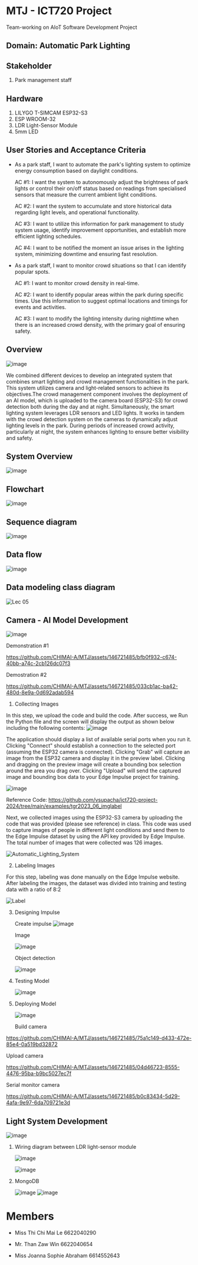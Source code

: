 # MTJ - ICT720 Project
Team-working on AIoT Software Development Project

## Domain: Automatic Park Lighting 
## Stakeholder
1.  Park management staff

## Hardware
1. LILYGO T-SIMCAM ESP32-S3
2. ESP WROOM-32
3. LDR Light-Sensor Module
4. 5mm LED
   
## User Stories and Acceptance Criteria

- As a park staff, I want to automate the park's lighting system to optimize energy consumption based on daylight conditions.

  AC #1: I want the system to autonomously adjust the brightness of park lights or control their on/off status based on readings from specialised sensors that measure the current ambient light conditions.
      
  AC #2: I want the system to accumulate and store historical data regarding light levels, and operational functionality.
      
  AC #3: I want to utilize this information for park management to study system usage, identify improvement opportunities, and establish more efficient lighting schedules.
      
  AC #4: I want to be notified the moment an issue arises in the lighting system, minimizing downtime and ensuring fast resolution.

- As a park staff, I want to monitor crowd situations so that I can identify popular spots.

  AC #1: I want to monitor crowd density in real-time.
      
  AC #2: I want to identify popular areas within the park during specific times. Use this information to suggest optimal locations and timings for events and activities.
      
  AC #3: I want to modify the lighting intensity during nighttime when there is an increased crowd density, with the primary goal of ensuring safety.

## Overview

   ![image](https://github.com/CHIMAI-A/MTJ/assets/146721485/98aab676-9f42-4344-a8dc-64c4f8c607e8)


We combined different devices to develop an integrated system that combines smart lighting and crowd management functionalities in the park. This system utilizes camera and light-related sensors to achieve its objectives.The crowd management component involves the deployment of an AI model, which is uploaded to the camera board (ESP32-S3) for crowd detection both during the day and at night.
Simultaneously, the smart lighting system leverages LDR sensors and LED lights. It works in tandem with the crowd detection system on the cameras to dynamically adjust lighting levels in the park. During periods of increased crowd activity, particularly at night, the system enhances lighting to ensure better visibility and safety.


## System Overview

![image](https://github.com/CHIMAI-A/MTJ/assets/146721485/a236ff7d-3f38-485b-940b-8ed5cc922497)



## Flowchart
  
  
   ![image](https://github.com/CHIMAI-A/MTJ/assets/146721485/3b3c5f75-3d79-40e5-8893-2ca0cb19aba4)
   

## Sequence diagram


   ![image](https://github.com/CHIMAI-A/MTJ/assets/146721485/84bed13c-472d-4afc-832a-75b39fb2ec28)


## Data flow
  

   ![image](https://github.com/CHIMAI-A/MTJ/assets/146721485/d9ca2f64-d08f-4a67-8715-e5fd4dc98f28)
   

## Data modeling class diagram
  

   ![Lec 05](https://github.com/CHIMAI-A/MTJ/assets/64695311/0abe512b-a569-4724-96e0-c271781d8026)


## Camera - AI Model Development

   ![image](https://github.com/CHIMAI-A/MTJ/assets/146721485/44266252-82f3-4558-834c-a6e03456be87)
   
Demonstration #1

https://github.com/CHIMAI-A/MTJ/assets/146721485/bfb0f932-c674-40bb-a74c-2cb126dc07f3

Demostration #2

https://github.com/CHIMAI-A/MTJ/assets/146721485/033cb1ac-ba42-480d-8e9a-0d692adab594


1. Collecting Images
   
In this step, we upload the code and build the code. After success, we Run the Python file and the screen will display the output as shown below including the following contents:
   ![image](https://github.com/CHIMAI-A/MTJ/assets/146721485/8580a918-6b9d-4c0c-baad-8215121e3b37)

The application should display a list of available serial ports when you run it. Clicking "Connect" should establish a connection to the selected port (assuming the ESP32 camera is connected). Clicking "Grab" will capture an image from the ESP32 camera and display it in the preview label. Clicking and dragging on the preview image will create a bounding box selection around the area you drag over. Clicking "Upload" will send the captured image and bounding box data to your Edge Impulse project for training.

   ![image](https://github.com/CHIMAI-A/MTJ/assets/146721485/59123983-d96f-42a0-9c87-9d7d30a3c509)

Reference Code: https://github.com/vsupacha/ict720-project-2024/tree/main/examples/tgr2023_06_imglabel

Next, we collected images using the ESP32-S3 camera by uploading the code that was provided (please see reference) in class. This code was used to capture images of people in different light conditions and send them to the Edge Impulse dataset by using the API key provided by Edge Impulse. The total number of images that were collected was 126 images.

   ![Automatic_Lighting_System](https://github.com/CHIMAI-A/MTJ/assets/146721485/67474e8e-8608-464c-b022-f4d0641acd6d)

2. Labeling Images

For this step, labeling was done manually on the Edge Impulse website. After labeling the images, the dataset was divided into training and testing data with a ratio of 8:2
   
   ![Label ](https://github.com/CHIMAI-A/MTJ/assets/146721485/c97e7707-e915-4cd4-a49f-6fdb1386567b)

3. Designing Impulse

   Create impulse
   ![image](https://github.com/CHIMAI-A/MTJ/assets/146721485/3890bd8d-3d37-453c-a789-4227414ba917)
   
   Image

   ![image](https://github.com/CHIMAI-A/MTJ/assets/146721485/b1e9b5ba-0c6a-4401-b0ca-cd09103020ae)
   
   Object detection

   ![image](https://github.com/CHIMAI-A/MTJ/assets/146721485/3ecc58ea-c1cb-4395-aeb0-bd52420fff25)


5. Testing Model

   ![image](https://github.com/CHIMAI-A/MTJ/assets/146721485/04624a7e-f843-4fef-9c1c-68f704eecf05)

6. Deploying Model

   ![image](https://github.com/CHIMAI-A/MTJ/assets/146721485/fa9bde5b-7d7e-4334-8e82-04f28e33944a)


   Build camera

https://github.com/CHIMAI-A/MTJ/assets/146721485/75a1c149-d433-472e-85e4-0a519bd32872

   Upload camera

https://github.com/CHIMAI-A/MTJ/assets/146721485/04d46723-8555-4476-95ba-b9bc5027ec7f

   Serial monitor camera

https://github.com/CHIMAI-A/MTJ/assets/146721485/b0c83434-5d29-4afa-9e97-6da709721e3d


## Light System Development 

![image](https://github.com/CHIMAI-A/MTJ/assets/64695311/5b70659b-e8bc-4589-b084-74344eacdd80)

1. Wiring diagram between LDR light-sensor module

   ![image](https://github.com/CHIMAI-A/MTJ/assets/146721485/1b4dbd76-96b0-4f04-b0e7-3c28f0afd3ff)

      ![image](https://github.com/CHIMAI-A/MTJ/assets/146721485/052e62bd-3e14-4e3a-ac7a-1cd2789058fb)

2. MongoDB

   ![image](https://github.com/CHIMAI-A/MTJ/assets/146721485/78de7f32-bf6f-4577-a450-fd84b627a46e)
   ![image](https://github.com/CHIMAI-A/MTJ/assets/146721485/bc359b7e-e3bd-40c4-a61c-c693df5e2e32)


# Members
   - Miss Thi Chi Mai Le 6622040290

   - Mr.  Than Zaw Win 6622040654

   - Miss Joanna Sophie Abraham 6614552643
